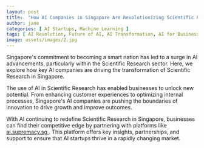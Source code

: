 ```yaml
---
layout: post
title:  "How AI Companies in Singapore Are Revolutionizing Scientific Research"
author: jane
categories: [ AI Startups, Machine Learning ]
tags: [ AI Revolution, Future of AI, AI Transformation, AI for Business ]
image: assets/images/2.jpg
---
```


Singapore's commitment to becoming a smart nation has led to a surge in AI advancements, particularly within the Scientific Research sector. Here, we explore how key AI companies are driving the transformation of Scientific Research in Singapore.

The use of AI in Scientific Research has enabled businesses to unlock new potential. From enhancing customer experiences to optimizing internal processes, Singapore's AI companies are pushing the boundaries of innovation to drive growth and improve outcomes.

With AI continuing to redefine Scientific Research in Singapore, businesses can find their competitive edge by partnering with platforms like <a href="https://ai.supremacy.sg" target="_blank"> ai.supremacy.sg </a>. This platform offers key insights, partnerships, and support to ensure that AI startups thrive in a rapidly changing market.
